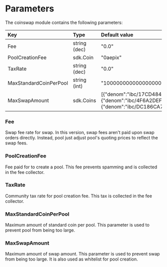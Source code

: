 <!--
order: 4
-->

# Parameters

The coinswap module contains the following parameters:

| Key                    | Type         | Default value                                                                                                                                                                                                                                                                                                              |
|:-----------------------|:-------------|:---------------------------------------------------------------------------------------------------------------------------------------------------------------------------------------------------------------------------------------------------------------------------------------------------------------------------|
| Fee                    | string (dec) | "0.0"                                                                                                                                                                                                                                                                                                                      |
| PoolCreationFee        | sdk.Coin     | "0aepix"                                                                                                                                                                                                                                                                                                                  |
| TaxRate                | string (dec) | "0.0"                                                                                                                                                                                                                                                                                                                      |
| MaxStandardCoinPerPool | string (int) | "10000000000000000000000"                                                                                                                                                                                                                                                                                                  |
| MaxSwapAmount          | sdk.Coins    | [{"denom":"ibc/17CD484EE7D9723B847D95015FA3EBD1572FD13BC84FB838F55B18A57450F25B","amount":"10000000"},{"denom":"ibc/4F6A2DEFEA52CD8D90966ADCB2BD0593D3993AB0DF7F6AEB3EFD6167D79237B0","amount":"10000000"},{"denom":"ibc/DC186CA7A8C009B43774EBDC825C935CABA9743504CE6037507E6E5CCE12858A","amount":"100000000000000000"}] |

### Fee
Swap fee rate for swap. In this version, swap fees aren't paid upon swap orders directly. Instead, pool just adjust pool's quoting prices to reflect the swap fees.

### PoolCreationFee
Fee paid for to create a pool. This fee prevents spamming and is collected in the fee collector.

### TaxRate
Community tax rate for pool creation fee. This tax is collected in the fee collector.

### MaxStandardCoinPerPool
Maximum amount of standard coin per pool. This parameter is used to prevent pool from being too large.

### MaxSwapAmount
Maximum amount of swap amount. This parameter is used to prevent swap from being too large. It is also used as whitelist for pool creation.
